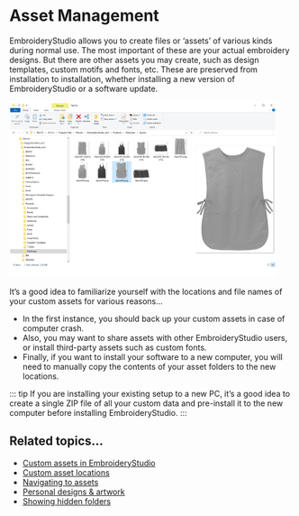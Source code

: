 # Asset Management

EmbroideryStudio allows you to create files or ‘assets’ of various kinds during normal use. The most important of these are your actual embroidery designs. But there are other assets you may create, such as design templates, custom motifs and fonts, etc. These are preserved from installation to installation, whether installing a new version of EmbroideryStudio or a software update.

![WindowsExplorerProductTemplates.png](assets/WindowsExplorerProductTemplates.png)

It’s a good idea to familiarize yourself with the locations and file names of your custom assets for various reasons...

- In the first instance, you should back up your custom assets in case of computer crash.
- Also, you may want to share assets with other EmbroideryStudio users, or install third-party assets such as custom fonts.
- Finally, if you want to install your software to a new computer, you will need to manually copy the contents of your asset folders to the new locations.

::: tip
If you are installing your existing setup to a new PC, it’s a good idea to create a single ZIP file of all your custom data and pre-install it to the new computer before installing EmbroideryStudio.
:::

## Related topics...

- [Custom assets in EmbroideryStudio](Custom_assets_in_EmbroideryStudio)
- [Custom asset locations](Custom_asset_locations)
- [Navigating to assets](Navigating_to_assets)
- [Personal designs & artwork](Personal_designs_artwork)
- [Showing hidden folders](Showing_hidden_folders)
